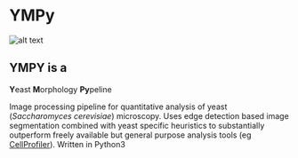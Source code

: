 # YMPy


 ![alt text](https://github.com/elguiney/YMPy/blob/master/YMPy-logo.png "Yeast Morphology Pypeline")
 ## YMPY is a
 **Y**east **M**orphology **Py**peline


Image processing pipeline for quantitative analysis of yeast (_Saccharomyces cerevisiae_) microscopy.
Uses edge detection based image segmentation combined with yeast specific heuristics to substantially outperform freely available but general purpose analysis tools (eg [CellProfiler](http://cellprofiler.org/)).
Written in Python3
